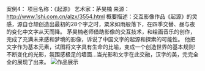 案例4：
项目名称：《起源》
艺术家：茅昊楠
来源：http://www.1shi.com.cn/alzx/3554.html
概要描述：交互影像作品《起源》的灵感，源自仓颉创造出最初的28个字之时，粟米如雨般落下，在四季交替、昼与夜的变化中文字从天而降。
茅昊楠老师借助影像的交互技术，和绘画音乐的创作，完成了充满未来感和梦境的影像，诉说了中国文字的起源和探索的可能性。
他把文字作为基本元素，试图将文字具有生命的比喻，变成一个创造世界的基本规则!不断变化的光影，氛围感极足的墙面...当光影和文字在此交融，汉字的美，完完全全的展现了出来。
![作品展示](https://user-images.githubusercontent.com/90589652/137622694-b083a9bc-461c-442e-b50f-e8d04ee0a6e4.gif)
